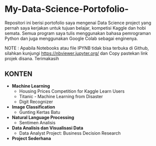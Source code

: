 # My-Data-Science-Portofolio-
Repositori ini berisi portofolio saya mengenai Data Science project yang pernah saya kerjakan untuk tujuan belajar, kompetisi Kaggle dan hobi semata. Semua program saya tulis menggunakan bahasa pemrograman Python dan juga menggunakan Google Colab sebagai enginenya.

NOTE : Apabila Notebooks atau file IPYNB tidak bisa terbuka di Github, silahkan kunjungi https://nbviewer.jupyter.org/ dan Copy pastekan link projek disana. Terimakasih

## KONTEN

* **Machine Learning**
     + Housing Prices Competition for Kaggle Learn Users
     + Titanic - Machine Learning from Disaster
     + Digit Recognizer
* **Image Classification**
     + Gunting Kertas Batu
* **Natural Language Processing**
     + Sentimen Analisis
* **Data Analisis dan Visualisasi Data**
     + Data Analyst Project: Business Decision Research
* **Project Sederhana**

